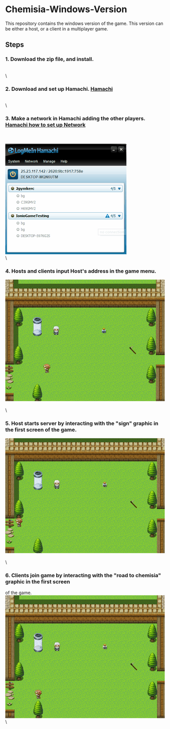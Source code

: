 # Chemisia-Windows-Version

This repository contains the windows version of the game. 
This version can be either a host, or a client in a multiplayer game. 


## Steps

### 1. Download the zip file, and install.
\
\

### 2. Download and set up Hamachi. [Hamachi](https://www.vpn.net/)
\
\
### 3. Make a network in Hamachi adding the other players. [Hamachi how to set up Network](https://documentation.logmein.com/webhelp/EN/CentralUserGuide/LogMeIn/t_hamachi_nw_add.html)
\
\
![](https://github.com/c15pati/Chemisia-Windows-Version/blob/master/hamachi%20create%20network%20gif.gif)
\
\

### 4. Hosts and clients input Host's address in the game menu. 
![](https://github.com/c15pati/Chemisia-Windows-Version/blob/master/put%20in%20address%20of%20host%20gif.gif)
\
\
\
### 5. Host starts server by interacting with the "sign" graphic in the first screen of the game. 
![](https://github.com/c15pati/Chemisia-Windows-Version/blob/master/host%20opens%20server.gif)
\
\
\
### 6. Clients join game by interacting with the "road to chemisia" graphic in the first screen
of the game. 
![](https://github.com/c15pati/Chemisia-Windows-Version/blob/master/player%20joins.gif)
\
